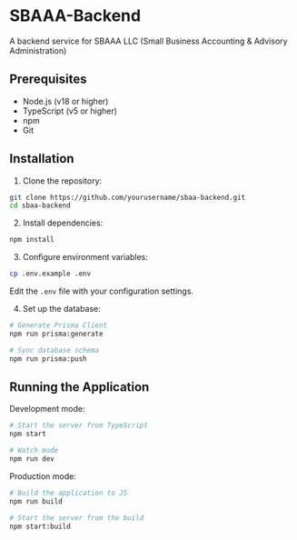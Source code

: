 # SBAAA-Backend

A backend service for SBAAA LLC (Small Business Accounting & Advisory Administration)

## Prerequisites

- Node.js (v18 or higher)
- TypeScript (v5 or higher)
- npm
- Git

## Installation

1. Clone the repository:

```bash
git clone https://github.com/yourusername/sbaa-backend.git
cd sbaa-backend
```

2. Install dependencies:

```bash
npm install
```

3. Configure environment variables:

```bash
cp .env.example .env
```

Edit the `.env` file with your configuration settings.

4. Set up the database:

```bash
# Generate Prisma Client
npm run prisma:generate

# Sync database schema
npm run prisma:push
```

## Running the Application

Development mode:

```bash
# Start the server from TypeScript
npm start

# Watch mode
npm run dev
```

Production mode:

```bash
# Build the application to JS
npm run build

# Start the server from the build
npm start:build
```
